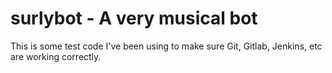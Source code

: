 # surlybot -  A very musical bot
This is some test code I've been using to make sure Git, Gitlab, Jenkins, etc
are working correctly.
